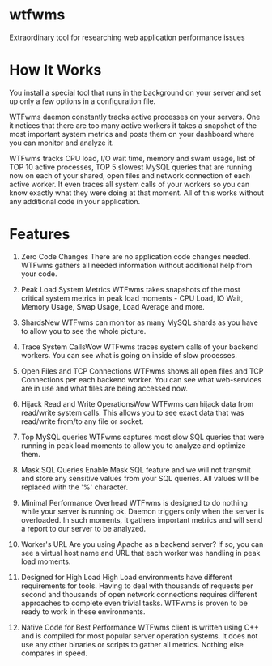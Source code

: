 wtfwms
======

Extraordinary tool for researching web application performance issues



How It Works
============

You install a special tool that runs in the background on your server and set up only a few options in a configuration file.

WTFwms daemon constantly tracks active processes on your servers. One it notices that there are too many active workers it takes a snapshot of the most important system metrics and posts them on your dashboard where you can monitor and analyze it.

WTFwms tracks CPU load, I/O wait time, memory and swam usage, list of TOP 10 active processes, TOP 5 slowest MySQL queries that are running now on each of your shared, open files and network connection of each active worker. It even traces all system calls of your workers so you can know exactly what they were doing at that moment. All of this works without any additional code in your application.



Features
========

1. Zero Code Changes
There are no application code changes needed. WTFwms gathers all needed information without additional help from your code.

2. Peak Load System Metrics
WTFwms takes snapshots of the most critical system metrics in peak load moments - CPU Load, IO Wait, Memory Usage, Swap Usage, Load Average and more.

3. ShardsNew
WTFwms can monitor as many MySQL shards as you have to allow you to see the whole picture.

4. Trace System CallsWow
WTFwms traces system calls of your backend workers. You can see what is going on inside of slow processes.

5. Open Files and TCP Connections
WTFwms shows all open files and TCP Connections per each backend worker. You can see what web-services are in use and what files are being accessed now.

6. Hijack Read and Write OperationsWow
WTFwms can hijack data from read/write system calls. This allows you to see exact data that was read/write from/to any file or socket.

7. Top MySQL queries
WTFwms captures most slow SQL queries that were running in peak load moments to allow you to analyze and optimize them.

8. Mask SQL Queries
Enable Mask SQL feature and we will not transmit and store any sensitive values from your SQL queries. All values will be replaced with the '%' character.

9. Minimal Performance Overhead
WTFwms is designed to do nothing while your server is running ok. Daemon triggers only when the server is overloaded. In such moments, it gathers important metrics and will send a report to our server to be analyzed.

10. Worker's URL
Are you using Apache as a backend server? If so, you can see a virtual host name and URL that each worker was handling in peak load moments.

11. Designed for High Load
High Load environments have different requirements for tools. Having to deal with thousands of requests per second and thousands of open network connections requires different approaches to complete even trivial tasks. WTFwms is proven to be ready to work in these environments.

12. Native Code for Best Performance
WTFwms client is written using C++ and is compiled for most popular server operation systems. It does not use any other binaries or scripts to gather all metrics. Nothing else compares in speed.
